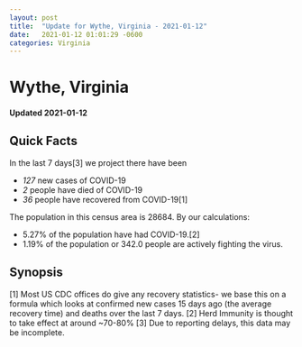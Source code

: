```yaml
---
layout: post
title:  "Update for Wythe, Virginia - 2021-01-12"
date:   2021-01-12 01:01:29 -0600
categories: Virginia
---
```


# Wythe, Virginia
#### Updated 2021-01-12

## Quick Facts

In the last 7 days[3] we project there have been
- *127* new cases of COVID-19
- *2* people have died of COVID-19
- *36* people have recovered from COVID-19[1]

The population in this census area is 28684. By our calculations:
- 5.27% of the population have had COVID-19.[2]
- 1.19% of the population or 342.0 people are actively fighting the virus.

## Synopsis




[1] Most US CDC offices do give any recovery statistics- we base this on a formula which looks at confirmed new cases
15 days ago (the average recovery time) and deaths over the last 7 days.
[2] Herd Immunity is thought to take effect at around ~70-80%
[3] Due to reporting delays, this data may be incomplete. 
    